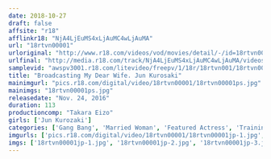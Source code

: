 ```yaml
---
date: 2018-10-27
draft: false
affsite: "r18"
afflinkr18: "NjA4LjEuMS4xLjAuMC4wLjAuMA"
url: "18rtvn00001"
urloriginal: "http://www.r18.com/videos/vod/movies/detail/-/id=18rtvn00001"
urlfinal: "http://media.r18.com/track/NjA4LjEuMS4xLjAuMC4wLjAuMA/videos/vod/movies/detail/-/id=18rtvn00001"
samplevid: "awspv3001.r18.com/litevideo/freepv/1/18r/18rtvn001/18rtvn001_dmb_w.mp4"
title: "Broadcasting My Dear Wife. Jun Kurosaki"
mainimgurl: "pics.r18.com/digital/video/18rtvn00001/18rtvn00001ps.jpg"
mainimgs: "18rtvn00001ps.jpg"
releasedate: "Nov. 24, 2016"
duration: 113
productioncomp: "Takara Eizo"
girls: ['Jun Kurozaki']
categories: ['Gang Bang', 'Married Woman', 'Featured Actress', 'Training', 'Cheating Wife', 'Drama', 'Hi-Def']
imgurls: ['pics.r18.com/digital/video/18rtvn00001/18rtvn00001jp-1.jpg', 'pics.r18.com/digital/video/18rtvn00001/18rtvn00001jp-2.jpg', 'pics.r18.com/digital/video/18rtvn00001/18rtvn00001jp-3.jpg', 'pics.r18.com/digital/video/18rtvn00001/18rtvn00001jp-4.jpg', 'pics.r18.com/digital/video/18rtvn00001/18rtvn00001jp-5.jpg', 'pics.r18.com/digital/video/18rtvn00001/18rtvn00001jp-6.jpg', 'pics.r18.com/digital/video/18rtvn00001/18rtvn00001jp-7.jpg', 'pics.r18.com/digital/video/18rtvn00001/18rtvn00001jp-8.jpg', 'pics.r18.com/digital/video/18rtvn00001/18rtvn00001jp-9.jpg', 'pics.r18.com/digital/video/18rtvn00001/18rtvn00001jp-10.jpg', 'pics.r18.com/digital/video/18rtvn00001/18rtvn00001jp-11.jpg', 'pics.r18.com/digital/video/18rtvn00001/18rtvn00001jp-12.jpg', 'pics.r18.com/digital/video/18rtvn00001/18rtvn00001jp-13.jpg', 'pics.r18.com/digital/video/18rtvn00001/18rtvn00001jp-14.jpg', 'pics.r18.com/digital/video/18rtvn00001/18rtvn00001jp-15.jpg', 'pics.r18.com/digital/video/18rtvn00001/18rtvn00001jp-16.jpg', 'pics.r18.com/digital/video/18rtvn00001/18rtvn00001jp-17.jpg', 'pics.r18.com/digital/video/18rtvn00001/18rtvn00001jp-18.jpg', 'pics.r18.com/digital/video/18rtvn00001/18rtvn00001jp-19.jpg', 'pics.r18.com/digital/video/18rtvn00001/18rtvn00001jp-20.jpg']
imgs: ['18rtvn00001jp-1.jpg', '18rtvn00001jp-2.jpg', '18rtvn00001jp-3.jpg', '18rtvn00001jp-4.jpg', '18rtvn00001jp-5.jpg', '18rtvn00001jp-6.jpg', '18rtvn00001jp-7.jpg', '18rtvn00001jp-8.jpg', '18rtvn00001jp-9.jpg', '18rtvn00001jp-10.jpg', '18rtvn00001jp-11.jpg', '18rtvn00001jp-12.jpg', '18rtvn00001jp-13.jpg', '18rtvn00001jp-14.jpg', '18rtvn00001jp-15.jpg', '18rtvn00001jp-16.jpg', '18rtvn00001jp-17.jpg', '18rtvn00001jp-18.jpg', '18rtvn00001jp-19.jpg', '18rtvn00001jp-20.jpg']
---
```

